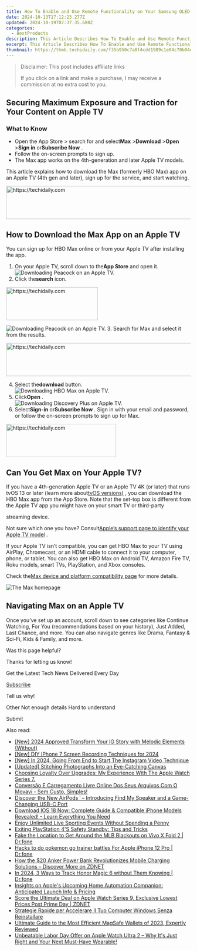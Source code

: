 ```yaml
---
title: How To Enable and Use Remote Functionality on Your Samsung QLED or LED TVs
date: 2024-10-13T17:12:23.277Z
updated: 2024-10-19T07:37:35.680Z
categories:
  - BestProducts
description: This Article Describes How To Enable and Use Remote Functionality on Your Samsung QLED or LED TVs
excerpt: This Article Describes How To Enable and Use Remote Functionality on Your Samsung QLED or LED TVs
thumbnail: https://thmb.techidaily.com/f35b950c7a8f4cdd1989c1e04c70b04dbfa6ce641c77398dacbaad68cbaf2be6.jpg
---
```


>  Disclaimer: This post includes affiliate links
>
>  If you click on a link and make a purchase, I may receive a commission at no extra cost to you.
>

## Securing Maximum Exposure and Traction for Your Content on Apple TV
### What to Know

* Open the App Store > search for and select**Max** \>**Download** \>**Open** \>**Sign in** or**Subscribe Now** .
* Follow the on-screen prompts to sign up.
* The Max app works on the 4th-generation and later Apple TV models.

 This article explains how to download the Max (formerly HBO Max) app on an Apple TV (4th gen and later), sign up for the service, and start watching.

<!-- affiliate ads begin -->
<a href="https://appsumo.8odi.net/c/5597632/2123748/7443" target="_top" id="2123748">
  <img src="//a.impactradius-go.com/display-ad/7443-2123748" border="0" alt="https://techidaily.com" width="600" height="90"/>
</a>
<img height="0" width="0" src="https://appsumo.8odi.net/i/5597632/2123748/7443" style="position:absolute;visibility:hidden;" border="0" />
<!-- affiliate ads end -->

## How to Download the Max App on an Apple TV

 You can sign up for HBO Max online or from your Apple TV after installing the app.

1. On your Apple TV, scroll down to the**App Store** and open it.  
![Downloading Peacock on an Apple TV.](https://www.lifewire.com/thmb/VRK85HRo1UkcvrOKEU4C8SvOjaw=/1500x0/filters:no_upscale():max_bytes(150000):strip_icc():format(webp)/AppleTVStreaming2-6e50e4b8f2124deaaea7f71bd6b9c536.jpg)
2. Click the**search** icon.  

<!-- affiliate ads begin -->
<a href="https://bluettius.sjv.io/c/5597632/2139120/17108" target="_top" id="2139120">
  <img src="//a.impactradius-go.com/display-ad/17108-2139120" border="0" alt="https://techidaily.com" width="250" height="90"/>
</a>
<img height="0" width="0" src="https://bluettius.sjv.io/i/5597632/2139120/17108" style="position:absolute;visibility:hidden;" border="0" />
<!-- affiliate ads end -->

![Downloading Peacock on an Apple TV.](https://www.lifewire.com/thmb/snsgs-1eAmuF2Tgst2c9L1foSP8=/1500x0/filters:no_upscale():max_bytes(150000):strip_icc():format(webp)/AppleTVStreaming3-fe551a4273c84758a1b24daf59cea91a.jpg)
3. Search for Max and select it from the results.

<!-- affiliate ads begin -->
<a href="https://appsumo.8odi.net/c/5597632/2094415/7443" target="_top" id="2094415">
  <img src="//a.impactradius-go.com/display-ad/7443-2094415" border="0" alt="https://techidaily.com" width="728" height="90"/>
</a>
<img height="0" width="0" src="https://appsumo.8odi.net/i/5597632/2094415/7443" style="position:absolute;visibility:hidden;" border="0" />
<!-- affiliate ads end -->

4. Select the**download** button.  
![Downloading HBO Max on Apple TV.](https://www.lifewire.com/thmb/clAlHXG05XPwOOFfdcs0GzVZM84=/1500x0/filters:no_upscale():max_bytes(150000):strip_icc():format(webp)/AppleTVStreaming_download-c479544c0e4e48b1a4e31b69321a4c04.jpg)
5. Click**Open** .  
![Downloading Discovery Plus on Apple TV.](https://www.lifewire.com/thmb/XQVowGc4du6AH8CelAdIbZJKlZc=/1500x0/filters:no_upscale():max_bytes(150000):strip_icc():format(webp)/AppleTVStreaming_Open-7269c243919a433b9f9fd80eeab7332e.jpg)
6. Select**Sign-in** or**Subscribe Now** . Sign in with your email and password, or follow the on-screen prompts to sign up for Max.

<!-- affiliate ads begin -->
<a href="https://aligracehair.sjv.io/c/5597632/2012401/19272" target="_top" id="2012401">
  <img src="//a.impactradius-go.com/display-ad/19272-2012401" border="0" alt="https://techidaily.com" width="300" height="90"/>
</a>
<img height="0" width="0" src="https://aligracehair.sjv.io/i/5597632/2012401/19272" style="position:absolute;visibility:hidden;" border="0" />
<!-- affiliate ads end -->

## Can You Get Max on Your Apple TV?

 If you have a 4th-generation Apple TV or an Apple TV 4K (or later) that runs tvOS 13 or later (learn more about[tvOS versions)](https://www.lifewire.com/what-is-tvos-4690282) , you can download the HBO Max app from the App Store. Note that the set-top box is different from the Apple TV app you might have on your smart TV or third-party  
  
 streaming device.

 Not sure which one you have? Consult[Apple’s support page to identify your Apple TV model](https://support.apple.com/en-us/101605) .

 If your Apple TV isn’t compatible, you can get HBO Max to your TV using AirPlay, Chromecast, or an HDMI cable to connect it to your computer, phone, or tablet. You can also get HBO Max on Android TV, Amazon Fire TV, Roku models, smart TVs, PlayStation, and Xbox consoles.

 Check the[Max device and platform compatibility page](https://help.max.com/us/Answer/Detail/000002506) for more details.

![The Max homepage](https://www.lifewire.com/thmb/Z-X0qMzhVryndXH1JlgVTojX52A=/1500x0/filters:no_upscale():max_bytes(150000):strip_icc():format(webp)/Screenshot2023-08-11at3.41.03PM-613067b3a48e487aa37c15bb98e6fbf2.jpg)

## Navigating Max on an Apple TV

 Once you’ve set up an account, scroll down to see categories like Continue Watching, For You (recommendations based on your history), Just Added, Last Chance, and more. You can also navigate genres like Drama, Fantasy & Sci-Fi, Kids & Family, and more.

Was this page helpful?

Thanks for letting us know!

 Get the Latest Tech News Delivered Every Day

[Subscribe](https://www.lifewire.com/#)

Tell us why!

 Other  Not enough details  Hard to understand

 Submit

<ins class="adsbygoogle"
     style="display:block"
     data-ad-format="autorelaxed"
     data-ad-client="ca-pub-7571918770474297"
     data-ad-slot="1223367746"></ins>

<ins class="adsbygoogle"
     style="display:block"
     data-ad-client="ca-pub-7571918770474297"
     data-ad-slot="8358498916"
     data-ad-format="auto"
     data-full-width-responsive="true"></ins>

<span class="atpl-alsoreadstyle">Also read:</span>
<div><ul>
<li><a href="https://instagram-clips.techidaily.com/new-2024-approved-transform-your-ig-story-with-melodic-elements-without/"><u>[New] 2024 Approved Transform Your IG Story with Melodic Elements (Without)</u></a></li>
<li><a href="https://remote-screen-capture.techidaily.com/new-diy-iphone-7-screen-recording-techniques-for-2024/"><u>[New] DIY IPhone 7 Screen Recording Techniques for 2024</u></a></li>
<li><a href="https://instagram-video-files.techidaily.com/new-in-2024-going-from-end-to-start-the-instagram-video-technique/"><u>[New] In 2024, Going From End to Start The Instagram Video Technique</u></a></li>
<li><a href="https://fox-hovers.techidaily.com/updated-stitching-photographs-into-an-eye-catching-canvas/"><u>[Updated] Stitching Photographs Into an Eye-Catching Canvas</u></a></li>
<li><a href="https://technical-tips.techidaily.com/choosing-loyalty-over-upgrades-my-experience-with-the-apple-watch-series-7/"><u>Choosing Loyalty Over Upgrades: My Experience With The Apple Watch Series 7.</u></a></li>
<li><a href="https://win-solutions.techidaily.com/conversao-e-carregamento-livre-online-dos-seus-arquivos-com-o-movavi-sem-custo-simples/"><u>Conversão E Carregamento Livre Online Dos Seus Arquivos Com O Movavi - Sem Custo, Simples!</u></a></li>
<li><a href="https://technical-tips.techidaily.com/discover-the-new-airpods-introducing-find-my-speaker-and-a-game-changing-usb-c-port/"><u>Discover the New AirPods ˈ – Introducing Find My Speaker and a Game-Changing USB-C Port</u></a></li>
<li><a href="https://technical-tips.techidaily.com/download-ios-18-now-complete-guide-and-compatible-iphone-models-revealed-learn-everything-you-need/"><u>Download IOS 18 Now: Complete Guide & Compatible iPhone Models Revealed! - Learn Everything You Need</u></a></li>
<li><a href="https://technical-tips.techidaily.com/enjoy-unlimited-live-sporting-events-without-spending-a-penny/"><u>Enjoy Unlimited Live Sporting Events Without Spending a Penny</u></a></li>
<li><a href="https://tech-haven.techidaily.com/exiting-playstation-4s-safety-standby-tips-and-tricks/"><u>Exiting PlayStation 4'S Safety Standby: Tips and Tricks</u></a></li>
<li><a href="https://fake-location.techidaily.com/fake-the-location-to-get-around-the-mlb-blackouts-on-vivo-x-fold-2-drfone-by-drfone-virtual-android/"><u>Fake the Location to Get Around the MLB Blackouts on Vivo X Fold 2 | Dr.fone</u></a></li>
<li><a href="https://ios-pokemon-go.techidaily.com/hacks-to-do-pokemon-go-trainer-battles-for-apple-iphone-12-pro-drfone-by-drfone-virtual-ios/"><u>Hacks to do pokemon go trainer battles For Apple iPhone 12 Pro | Dr.fone</u></a></li>
<li><a href="https://technical-tips.techidaily.com/how-the-20-anker-power-bank-revolutionizes-mobile-charging-solutions-discover-more-on-zdnet/"><u>How the $20 Anker Power Bank Revolutionizes Mobile Charging Solutions – Discover More on ZDNET</u></a></li>
<li><a href="https://android-location-track.techidaily.com/in-2024-3-ways-to-track-honor-magic-6-without-them-knowing-drfone-by-drfone-virtual-android/"><u>In 2024, 3 Ways to Track Honor Magic 6 without Them Knowing | Dr.fone</u></a></li>
<li><a href="https://technical-tips.techidaily.com/insights-on-apples-upcoming-home-automation-companion-anticipated-launch-info-and-pricing/"><u>Insights on Apple's Upcoming Home Automation Companion: Anticipated Launch Info & Pricing</u></a></li>
<li><a href="https://technical-tips.techidaily.com/score-the-ultimate-deal-on-apple-watch-series-9-exclusive-lowest-prices-post-prime-day-zdnet/"><u>Score the Ultimate Deal on Apple Watch Series 9, Exclusive Lowest Prices Post Prime Day | ZDNET</u></a></li>
<li><a href="https://fox-shield.techidaily.com/strategie-rapide-per-accelerare-il-tuo-computer-windows-senza-reinstallare/"><u>Strategie Rapide per Accelerare Il Tuo Computer Windows Senza Reinstallare</u></a></li>
<li><a href="https://technical-tips.techidaily.com/ultimate-guide-to-the-most-efficient-magsafe-wallets-of-2023-expertly-reviewed/"><u>Ultimate Guide to the Most Efficient MagSafe Wallets of 2023, Expertly Reviewed</u></a></li>
<li><a href="https://technical-tips.techidaily.com/unbeatable-labor-day-offer-on-apple-watch-ultra-2-why-its-just-right-and-your-next-must-have-wearable/"><u>Unbeatable Labor Day Offer on Apple Watch Ultra 2 – Why It's Just Right and Your Next Must-Have Wearable!</u></a></li>
</ul></div>

